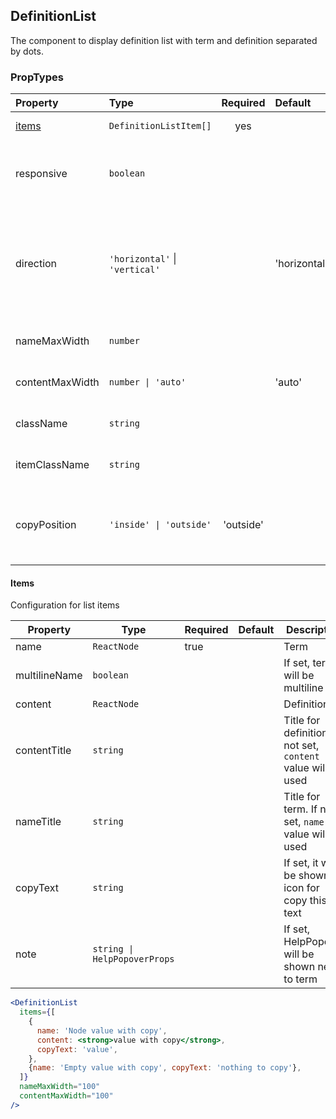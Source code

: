 ## DefinitionList

The component to display definition list with term and definition separated by dots.

### PropTypes

| Property        | Type                           | Required  | Default      | Description                                                                                         |
| :-------------- | :----------------------------- | :-------: | :----------- | :-------------------------------------------------------------------------------------------------- |
| [items](#items) | `DefinitionListItem[]`         |    yes    |              | Items of the list                                                                                   |
| responsive      | `boolean`                      |           |              | If set to `true` list will take 100% width of its parent                                            |
| direction       | `'horizontal'` \| `'vertical'` |           | 'horizontal' | If set to `vertical` content will be located under name and list will take 100% width of its parent |
| nameMaxWidth    | `number`                       |           |              | Maximum width of term                                                                               |
| contentMaxWidth | `number \| 'auto'`             |           | 'auto'       | Maximum width of definition                                                                         |
| className       | `string`                       |           |              | Class name for the list container                                                                   |
| itemClassName   | `string`                       |           |              | Class name for the list item                                                                        |
| copyPosition    | `'inside' \| 'outside'`        | 'outside' |              | If set to `inside`, copy icon will be placed over definition                                        |

#### Items

Configuration for list items

| Property      | Type                         | Required | Default | Description                                                    |
| ------------- | ---------------------------- | -------- | ------- | -------------------------------------------------------------- |
| name          | `ReactNode`                  | true     |         | Term                                                           |
| multilineName | `boolean`                    |          |         | If set, term will be multiline                                 |
| content       | `ReactNode`                  |          |         | Definition                                                     |
| contentTitle  | `string`                     |          |         | Title for definition. If not set, `content` value will be used |
| nameTitle     | `string`                     |          |         | Title for term. If not set, `name` value will be used          |
| copyText      | `string`                     |          |         | If set, it will be shown icon for copy this text               |
| note          | `string \| HelpPopoverProps` |          |         | If set, HelpPopover will be shown next to term                 |

```jsx
<DefinitionList
  items={[
    {
      name: 'Node value with copy',
      content: <strong>value with copy</strong>,
      copyText: 'value',
    },
    {name: 'Empty value with copy', copyText: 'nothing to copy'},
  ]}
  nameMaxWidth="100"
  contentMaxWidth="100"
/>
```
